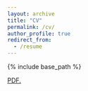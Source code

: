 ```yaml
---
layout: archive
title: "CV"
permalink: /cv/
author_profile: true
redirect_from:
  - /resume
---
```


{% include base_path %}

<a href="RuwanT.github.io/blob/master/files/RuwanTennakoonCV.pdf" target="_blank">PDF.</a>
  
  

